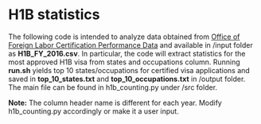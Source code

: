 # H1B statistics
The following code is intended to analyze data obtained from [Office of Foreign Labor Certification Performance Data](https://www.foreignlaborcert.doleta.gov/performancedata.cfm#dis) and available in /input folder as **H1B_FY_2016.csv**.  In particular, the code will extract statistics for the most approved H1B visa from states and occupations column.  Running **run.sh** yields top 10 states/occupations for certified visa applications and saved in **top_10_states.txt** and **top_10_occupations.txt** in /output folder.  The main file can be found in h1b_counting.py under /src folder.  

**Note:** The column header name is different for each year.  Modify h1b_counting.py accordingly or make it a user input.    
